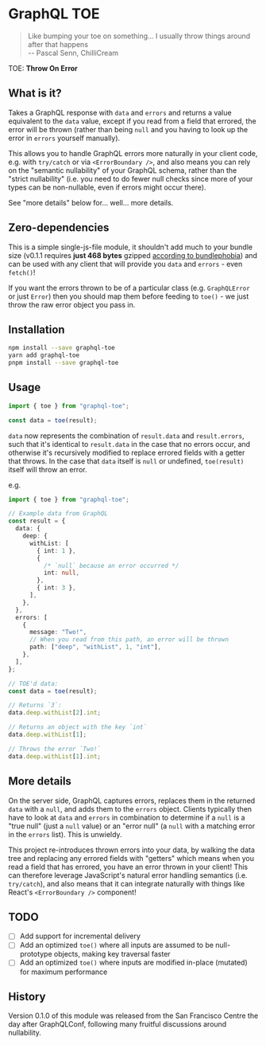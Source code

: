 # GraphQL TOE

> Like bumping your toe on something... I usually throw things around after that
> happens  
> -- Pascal Senn, ChilliCream

TOE: **Throw On Error**

## What is it?

Takes a GraphQL response with `data` and `errors` and returns a value equivalent
to the `data` value, except if you read from a field that errored, the error
will be thrown (rather than being `null` and you having to look up the error in
`errors` yourself manually).

This allows you to handle GraphQL errors more naturally in your client code,
e.g. with `try/catch` or via `<ErrorBoundary />`, and also means you can rely on
the "semantic nullability" of your GraphQL schema, rather than the "strict
nullability" (i.e. you need to do fewer null checks since more of your types can
be non-nullable, even if errors might occur there).

See "more details" below for... well... more details.

## Zero-dependencies

This is a simple single-js-file module, it shouldn't add much to your bundle
size (v0.1.1 requires **just 468 bytes** gzipped
[according to bundlephobia](https://bundlephobia.com/package/graphql-toe@0.1.1))
and can be used with any client that will provide you `data` and `errors` - even
`fetch()`!

If you want the errors thrown to be of a particular class (e.g. `GraphQLError`
or just `Error`) then you should map them before feeding to `toe()` - we just
throw the raw error object you pass in.

## Installation

```bash
npm install --save graphql-toe
yarn add graphql-toe
pnpm install --save graphql-toe
```

## Usage

```ts
import { toe } from "graphql-toe";

const data = toe(result);
```

`data` now represents the combination of `result.data` and `result.errors`, such
that it's identical to `result.data` in the case that no errors occur, and
otherwise it's recursively modified to replace errored fields with a getter that
throws. In the case that `data` itself is `null` or undefined, `toe(result)`
itself will throw an error.

e.g.

```ts
import { toe } from "graphql-toe";

// Example data from GraphQL
const result = {
  data: {
    deep: {
      withList: [
        { int: 1 },
        {
          /* `null` because an error occurred */
          int: null,
        },
        { int: 3 },
      ],
    },
  },
  errors: [
    {
      message: "Two!",
      // When you read from this path, an error will be thrown
      path: ["deep", "withList", 1, "int"],
    },
  ],
};

// TOE'd data:
const data = toe(result);

// Returns `3`:
data.deep.withList[2].int;

// Returns an object with the key `int`
data.deep.withList[1];

// Throws the error `Two!`
data.deep.withList[1].int;
```

## More details

On the server side, GraphQL captures errors, replaces them in the returned
`data` with a `null`, and adds them to the `errors` object. Clients typically
then have to look at `data` and `errors` in combination to determine if a `null`
is a "true null" (just a `null` value) or an "error null" (a `null` with a
matching error in the `errors` list). This is unwieldy.

This project re-introduces thrown errors into your data, by walking the data
tree and replacing any errored fields with "getters" which means when you read a
field that has errored, you have an error thrown in your client! This can
therefore leverage JavaScript's natural error handling semantics (i.e.
`try/catch`), and also means that it can integrate naturally with things like
React's `<ErrorBoundary />` component!

## TODO

- [ ] Add support for incremental delivery
- [ ] Add an optimized `toe()` where all inputs are assumed to be null-prototype
      objects, making key traversal faster
- [ ] Add an optimized `toe()` where inputs are modified in-place (mutated) for
      maximum performance

## History

Version 0.1.0 of this module was released from the San Francisco Centre the day
after GraphQLConf, following many fruitful discussions around nullability.
